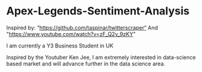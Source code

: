 # Apex-Legends-Sentiment-Analysis
Inspired by: “https://github.com/taspinar/twitterscraper“ And  "https://www.youtube.com/watch?v=zF_Q2v_9zKY"

I am currently a Y3 Business Student in UK

Inspired by the Youtuber Ken Jee, I am extremely interested in data-science based market and will advance further in the data science area. 
